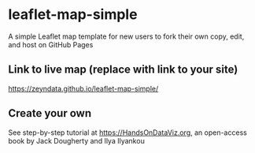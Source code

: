# leaflet-map-simple
A simple Leaflet map template for new users to fork their own copy, edit, and host on GitHub Pages

## Link to live map (replace with link to your site)
https://zeyndata.github.io/leaflet-map-simple/

## Create your own
See step-by-step tutorial at https://HandsOnDataViz.org, an open-access book by Jack Dougherty and Ilya Ilyankou
